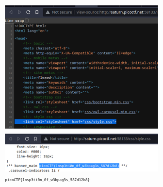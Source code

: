 ![](/Screenshots/Pasted%20image%2020220315134332.png)

![](/Screenshots/Pasted%20image%2020220315134340.png)

`picoCTF{1nsp3ti0n_0f_w3bpag3s_587d12b8}`